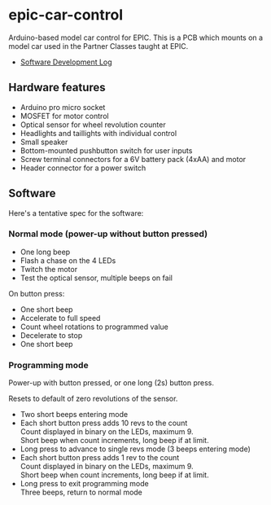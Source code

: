 # epic-car-control

Arduino-based model car control for EPIC.  This is a PCB which mounts
on a model car used in the Partner Classes taught at EPIC.

* [Software Development Log](SoftwareLog.md)

## Hardware features

* Arduino pro micro socket
* MOSFET for motor control
* Optical sensor for wheel revolution counter
* Headlights and taillights with individual control
* Small speaker
* Bottom-mounted pushbutton switch for user inputs
* Screw terminal connectors for a 6V battery pack (4xAA) and motor
* Header connector for a power switch

## Software

Here's a tentative spec for the software:

### Normal mode (power-up without button pressed)

* One long beep
* Flash a chase on the 4 LEDs
* Twitch the motor
* Test the optical sensor, multiple beeps on fail

On button press:

* One short beep
* Accelerate to full speed
* Count wheel rotations to programmed value
* Decelerate to stop
* One short beep

### Programming mode 

Power-up with button pressed, or one long (2s) button press.

Resets to default of zero revolutions of the sensor.

* Two short beeps entering mode
* Each short button press adds 10 revs to the count
  <br>Count displayed in binary on the LEDs, maximum 9.
  <br>Short beep when count increments, long beep if at limit.
* Long press to advance to single revs mode (3 beeps entering mode)
* Each short button press adds 1 rev to the count
  <br>Count displayed in binary on the LEDs, maximum 9.
  <br>Short beep when count increments, long beep if at limit.
* Long press to exit programming mode
  <br>Three beeps, return to normal mode
  
